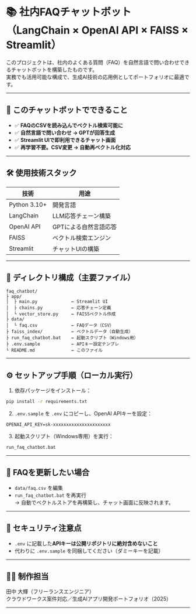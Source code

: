 # 📚 社内FAQチャットボット（LangChain × OpenAI API × FAISS × Streamlit）

このプロジェクトは、社内のよくある質問（FAQ）を自然言語で問い合わせできるチャットボットを構築したものです。  
実務でも活用可能な構成で、生成AI技術の応用例としてポートフォリオに最適です。

---

## 🚀 このチャットボットでできること

- ✅ **FAQのCSVを読み込んでベクトル検索可能に**
- ✅ **自然言語で問い合わせ → GPTが回答生成**
- ✅ **Streamlit UIで即利用できるチャット画面**
- ✅ **再学習不要。CSV変更 → 自動再ベクトル化対応**

---

## 🛠 使用技術スタック

| 技術         | 用途                     |
|--------------|--------------------------|
| Python 3.10+ | 開発言語                 |
| LangChain    | LLM応答チェーン構築     |
| OpenAI API   | GPTによる自然言語応答   |
| FAISS        | ベクトル検索エンジン     |
| Streamlit    | チャットUIの構築        |

---

## 📁 ディレクトリ構成（主要ファイル）

```
faq_chatbot/
├ app/
│  ├ main.py             ← Streamlit UI
│  ├ chains.py           ← 応答チェーン定義
│  └ vector_store.py     ← FAISSベクトル作成
├ data/
│  └ faq.csv             ← FAQデータ（CSV）
├ faiss_index/           ← ベクトルデータ（自動生成）
├ run_faq_chatbot.bat    ← 起動スクリプト（Windows用）
├ .env.sample            ← APIキー設定テンプレ
└ README.md              ← このファイル
```

---

## ⚙️ セットアップ手順（ローカル実行）

1. 依存パッケージをインストール：

```bash
pip install -r requirements.txt
```

2. `.env.sample` を `.env` にコピーし、OpenAI APIキーを設定：

```env
OPENAI_API_KEY=sk-xxxxxxxxxxxxxxxxxxxxxx
```

3. 起動スクリプト（Windows専用）を実行：

```bash
run_faq_chatbot.bat
```

---

## 🔁 FAQを更新したい場合

- `data/faq.csv` を編集
- `run_faq_chatbot.bat` を再実行  
→ 自動でベクトルストアを再構築し、チャット画面に反映されます。

---

## 🔐 セキュリティ注意点

- `.env` に記載した**APIキーは公開リポジトリに絶対含めないこと**
- 代わりに `.env.sample` を同梱してください（ダミーキーを記載）

---

## 👨‍💻 制作担当

田中 大輝（フリーランスエンジニア）  
クラウドワークス案件対応／生成AIアプリ開発ポートフォリオ（2025）

---
